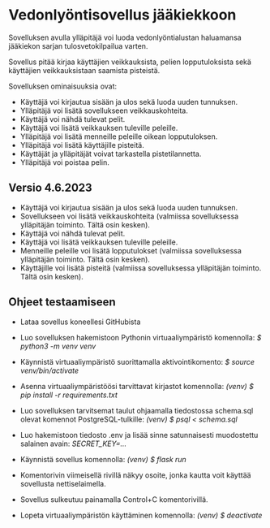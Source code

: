 # Vedonlyöntisovellus jääkiekkoon

Sovelluksen avulla ylläpitäjä voi luoda vedonlyöntialustan haluamansa jääkiekon sarjan tulosvetokilpailua varten. 

Sovellus pitää kirjaa käyttäjien veikkauksista, pelien lopputuloksista sekä käyttäjien veikkauksistaan saamista pisteistä.

Sovelluksen ominaisuuksia ovat:

* Käyttäjä voi kirjautua sisään ja ulos sekä luoda uuden tunnuksen.
* Ylläpitäjä voi lisätä sovellukseen veikkauskohteita.
* Käyttäjä voi nähdä tulevat pelit.
* Käyttäjä voi lisätä veikkauksen tuleville peleille.
* Ylläpitäjä voi lisätä menneille peleille oikean lopputuloksen.
* Ylläpitäjä voi lisätä käyttäjille pisteitä.
* Käyttäjät ja ylläpitäjät voivat tarkastella pistetilannetta.
* Ylläpitäjä voi poistaa pelin.

## Versio 4.6.2023

* Käyttäjä voi kirjautua sisään ja ulos sekä luoda uuden tunnuksen.
* Sovellukseen voi lisätä veikkauskohteita (valmiissa sovelluksessa ylläpitäjän toiminto. Tältä osin kesken).
* Käyttäjä voi nähdä tulevat pelit.
* Käyttäjä voi lisätä veikkauksen tuleville peleille.
* Menneille peleille voi lisätä lopputulokset (valmiissa sovelluksessa ylläpitäjän toiminto. Tältä osin kesken).
* Käyttäjille voi lisätä pisteitä (valmiissa sovelluksessa ylläpitäjän toiminto. Tältä osin kesken).


## Ohjeet testaamiseen

- Lataa sovellus koneellesi GitHubista

- Luo sovelluksen hakemistoon Pythonin virtuaaliympäristö komennolla: *$ python3 -m venv venv*

- Käynnistä virtuaaliympäristö suorittamalla aktivointikomento: *$ source venv/bin/activate*

- Asenna virtuaaliympäristöösi tarvittavat kirjastot komennolla: *(venv) $ pip install -r requirements.txt*

- Luo sovelluksen tarvitsemat taulut ohjaamalla tiedostossa schema.sql olevat komennot PostgreSQL-tulkille: *(venv) $ psql < schema.sql*

- Luo hakemistoon tiedosto .env ja lisää sinne satunnaisesti muodostettu salainen avain: *SECRET_KEY=...*

- Käynnistä sovellus komennolla: *(venv) $ flask run*

- Komentorivin viimeisellä rivillä näkyy osoite, jonka kautta voit käyttää sovellusta nettiselaimella. 

- Sovellus sulkeutuu painamalla Control+C komentorivillä.

- Lopeta virtuaaliympäristön käyttäminen komennolla: *(venv) $ deactivate*


